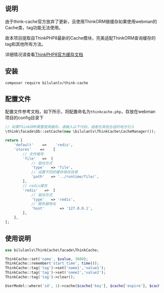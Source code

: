 ## 说明
由于think-cache官方放弃了更新，且使用ThinkORM做缓存如果使用webman的Cache类，tag功能无法使用。

故本项目提取自ThinkPHP8最新的Cache模块，完美适配ThinkORM查询缓存的tag和其他所有方法。

详细情况请查看[ThinkPHP8官方缓存文档](https://doc.thinkphp.cn/v8_0/caches.html)
## 安装
```shell
composer require bilulanlv/think-cache
```

## 配置文件
配置文件参考文档，如下所示，将配置命名为`thinkcache.php`，存放在webman项目的config目录下
```php
// 如果ThinkORM需要使用缓存，请输入以下代码，或者在其他合适的地方引入
\think\facade\Db::setCache(new \bilulanlv\ThinkCache\CacheManager());

return [
    'default'    =>    'redis',
    'stores'    =>    [
        // 文件缓存
        'file'   =>  [
            // 驱动方式
            'type'   => 'file',
            // 设置不同的缓存保存目录
            'path'   => '../runtime/file/',
        ],  
        // redis缓存
        'redis'   =>  [
            // 驱动方式
            'type'   => 'redis',
            // 服务器地址
            'host'       => '127.0.0.1',
        ],  
    ],
];
```
## 使用说明
```php
use bilulanlv\ThinkCache\facade\ThinkCache;

ThinkCache::set('name', $value, 3600);
ThinkCache::remember('start_time', time());
ThinkCache::tag('tag')->set('name1','value1');
ThinkCache::tag('tag')->set('name2','value2');
ThinkCache::tag('tag')->clear();

UserModel::where('id', 1)->cache($cache['key'], $cache['expire'], $cache['tag'])->find();
```